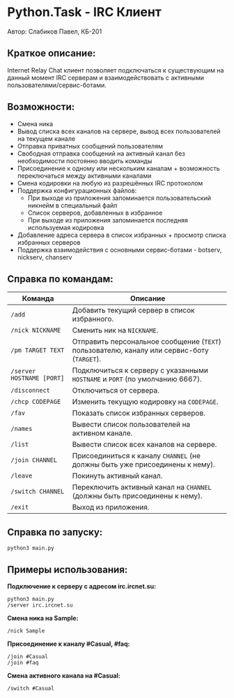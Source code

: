 # Python.Task - IRC Клиент #
Автор: Слабиков Павел, КБ-201
## Краткое описание:

Internet Relay Chat клиент позволяет подключаться к существующим на данный момент IRC серверам и взаимодействовать с активными пользователями/сервис-ботами.

## Возможности:  
* Смена ника
* Вывод списка всех каналов на сервере, вывод всех пользователей на текущем канале
* Отправка приватных сообщений пользователям
* Свободная отправка сообщений на активный канал без необходимости постоянно вводить команды
* Присоединение к одному или нескольким каналам + возможность переключаться между активными каналами
* Смена кодировки на любую из разрешённых IRC протоколом
* Поддержка конфигурационных файлов:
    * При выходе из приложения запоминается пользовательский никнейм в специальный файл
    * Список серверов, добавленных в избранное
    * При выходе из приложения запоминается последняя используемая кодировка
* Добавление адреса сервера в список избранных + просмотр списка избранных серверов
* Поддержка взаимодействия с основными сервис-ботами - botserv, nickserv, chanserv
## Справка по командам:
| Команда  | Описание | 
| ------------- | ------------- | 
| `/add` | Добавить текущий сервер в список избранного. | 
| `/nick NICKNAME` | Сменить ник на `NICKNAME`. | 
| `/pm TARGET TEXT` | Отправить персональное сообщение (`TEXT`) пользователю, каналу или сервис-боту (`TARGET`). |
| `/server HOSTNAME [PORT]` | Подключиться к серверу с указанными `HOSTNAME` и `PORT` (по умолчанию 6667). |
| `/disconnect` | Отключиться от сервера. |
| `/chcp CODEPAGE`| Изменить текущую кодировку на `CODEPAGE`. |
| `/fav` | Показать список избранных серверов. |
| `/names` | Вывести список пользователей на активном канале. |
| `/list` | Вывести список всех каналов на сервере. |
| `/join CHANNEL` | Присоединиться к каналу `CHANNEL` (не должны быть уже присоединены к нему). | 
| `/leave` | Покинуть активный канал. |
| `/switch CHANNEL` | Переключить активный канал на `CHANNEL` (должны быть присоединены к нему). |
| `/exit` | Выход из приложения. |
## Справка по запуску:
`python3 main.py`
## Примеры использования:

**Подключение к серверу с адресом irc.ircnet.su:**  
```
python3 main.py
/server irc.ircnet.su
```
**Смена ника на Sample:**
```
/nick Sample
```
**Присоединение к каналу #Casual, #faq:**
```
/join #Casual
/join #faq
```
**Смена активного канала на #Casual:**
```
/switch #Casual
```

